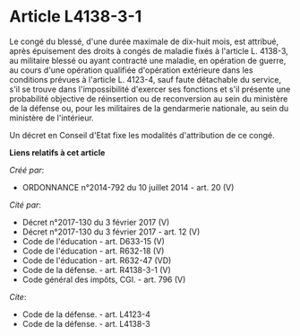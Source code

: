 # Article L4138-3-1

Le congé du blessé, d'une durée maximale de dix-huit mois, est attribué, après épuisement des droits à congés de maladie
fixés à l'article L. 4138-3, au militaire blessé ou ayant contracté une maladie, en opération de guerre, au cours d'une
opération qualifiée d'opération extérieure dans les conditions prévues à l'article L. 4123-4, sauf faute détachable du
service, s'il se trouve dans l'impossibilité d'exercer ses fonctions et s'il présente une probabilité objective de
réinsertion ou de reconversion au sein du ministère de la défense ou, pour les militaires de la gendarmerie nationale, au
sein du ministère de l'intérieur. 

Un décret en Conseil d'Etat fixe les modalités d'attribution de ce congé.

**Liens relatifs à cet article**

_Créé par_:

  - ORDONNANCE n°2014-792 du 10 juillet 2014 - art. 20 (V)

_Cité par_:

  - Décret n°2017-130 du 3 février 2017 (V)
  - Décret n°2017-130 du 3 février 2017 - art. 12 (V)
  - Code de l'éducation - art. D633-15 (V)
  - Code de l'éducation - art. R632-18 (V)
  - Code de l'éducation - art. R632-47 (VD)
  - Code de la défense. - art. R4138-3-1 (V)
  - Code général des impôts, CGI. - art. 796 (V)

_Cite_:

  - Code de la défense. - art. L4123-4
  - Code de la défense. - art. L4138-3
